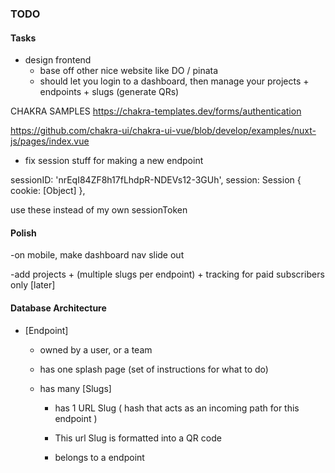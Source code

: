 ### TODO




#### Tasks 

- design frontend 
    - base off other nice website like DO / pinata 
    - should let you login to a dashboard, then manage your projects + endpoints + slugs (generate QRs)
    





CHAKRA SAMPLES 
https://chakra-templates.dev/forms/authentication

https://github.com/chakra-ui/chakra-ui-vue/blob/develop/examples/nuxt-js/pages/index.vue



- fix session stuff for making a new endpoint 

 sessionID: 'nrEqI84ZF8h17fLhdpR-NDEVs12-3GUh',
    session: Session { cookie: [Object] },


use these instead of my own sessionToken 

#### Polish 

-on mobile, make dashboard nav slide out 

-add projects + (multiple slugs per endpoint) + tracking  for paid subscribers only [later]



#### Database Architecture 

- [Endpoint] 

    - owned by a user, or a team 

    - has one splash page (set of instructions for what to do)

    - has many [Slugs]
        
        - has 1 URL Slug  ( hash that acts as an incoming path for this endpoint  )


        - This url Slug is formatted into a QR code 

        - belongs to a endpoint   


